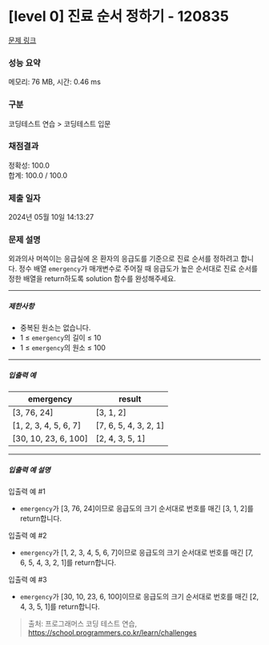 # [level 0] 진료 순서 정하기 - 120835 

[문제 링크](https://school.programmers.co.kr/learn/courses/30/lessons/120835) 

### 성능 요약

메모리: 76 MB, 시간: 0.46 ms

### 구분

코딩테스트 연습 > 코딩테스트 입문

### 채점결과

정확성: 100.0<br/>합계: 100.0 / 100.0

### 제출 일자

2024년 05월 10일 14:13:27

### 문제 설명

<p>외과의사 머쓱이는 응급실에 온 환자의 응급도를 기준으로 진료 순서를 정하려고 합니다. 정수 배열 <code>emergency</code>가 매개변수로 주어질 때 응급도가 높은 순서대로 진료 순서를 정한 배열을 return하도록 solution 함수를 완성해주세요.</p>

<hr>

<h5>제한사항</h5>

<ul>
<li>중복된 원소는 없습니다.</li>
<li>1 ≤ <code>emergency</code>의 길이 ≤ 10</li>
<li>1 ≤ <code>emergency</code>의 원소 ≤ 100</li>
</ul>

<hr>

<h5>입출력 예</h5>
<table class="table">
        <thead><tr>
<th>emergency</th>
<th>result</th>
</tr>
</thead>
        <tbody><tr>
<td>[3, 76, 24]</td>
<td>[3, 1, 2]</td>
</tr>
<tr>
<td>[1, 2, 3, 4, 5, 6, 7]</td>
<td>[7, 6, 5, 4, 3, 2, 1]</td>
</tr>
<tr>
<td>[30, 10, 23, 6, 100]</td>
<td>[2, 4, 3, 5, 1]</td>
</tr>
</tbody>
      </table>
<hr>

<h5>입출력 예 설명</h5>

<p>입출력 예 #1</p>

<ul>
<li><code>emergency</code>가 [3, 76, 24]이므로 응급도의 크기 순서대로 번호를 매긴 [3, 1, 2]를 return합니다.</li>
</ul>

<p>입출력 예 #2</p>

<ul>
<li><code>emergency</code>가 [1, 2, 3, 4, 5, 6, 7]이므로 응급도의 크기 순서대로 번호를 매긴 [7, 6, 5, 4, 3, 2, 1]를 return합니다.</li>
</ul>

<p>입출력 예 #3</p>

<ul>
<li><code>emergency</code>가 [30, 10, 23, 6, 100]이므로 응급도의 크기 순서대로 번호를 매긴 [2, 4, 3, 5, 1]를 return합니다.</li>
</ul>


> 출처: 프로그래머스 코딩 테스트 연습, https://school.programmers.co.kr/learn/challenges